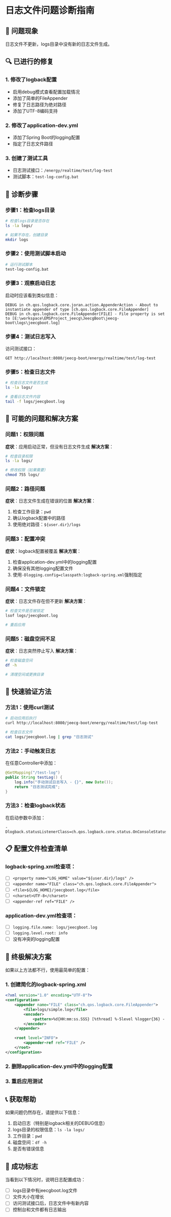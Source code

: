 # 日志文件问题诊断指南

## 🚨 问题现象
日志文件不更新，logs目录中没有新的日志文件生成。

## 🔍 已进行的修复

### 1. 修改了logback配置
- 启用debug模式查看配置加载情况
- 添加了简单的FileAppender
- 修复了日志路径为绝对路径
- 添加了UTF-8编码支持

### 2. 修改了application-dev.yml
- 添加了Spring Boot的logging配置
- 指定了日志文件路径

### 3. 创建了测试工具
- 日志测试接口：`/energy/realtime/test/log-test`
- 测试脚本：`test-log-config.bat`

## 🧪 诊断步骤

### 步骤1：检查logs目录
```bash
# 检查logs目录是否存在
ls -la logs/

# 如果不存在，创建目录
mkdir logs
```

### 步骤2：使用测试脚本启动
```bash
# 运行测试脚本
test-log-config.bat
```

### 步骤3：观察启动日志
启动时应该看到类似信息：
```
DEBUG in ch.qos.logback.core.joran.action.AppenderAction - About to instantiate appender of type [ch.qos.logback.core.FileAppender]
DEBUG in ch.qos.logback.core.FileAppender[FILE] - File property is set to [E:\workspace\EMSProject_jeecg\JeecgBoot\jeecg-boot\logs\jeecgboot.log]
```

### 步骤4：测试日志写入
访问测试接口：
```
GET http://localhost:8080/jeecg-boot/energy/realtime/test/log-test
```

### 步骤5：检查日志文件
```bash
# 检查日志文件是否生成
ls -la logs/

# 查看日志文件内容
tail -f logs/jeecgboot.log
```

## 🔧 可能的问题和解决方案

### 问题1：权限问题
**症状**：应用启动正常，但没有日志文件生成
**解决方案**：
```bash
# 检查目录权限
ls -la logs/

# 修改权限（如果需要）
chmod 755 logs/
```

### 问题2：路径问题
**症状**：日志文件生成在错误的位置
**解决方案**：
1. 检查工作目录：`pwd`
2. 确认logback配置中的路径
3. 使用绝对路径：`${user.dir}/logs`

### 问题3：配置冲突
**症状**：logback配置被覆盖
**解决方案**：
1. 检查application-dev.yml中的logging配置
2. 确保没有其他logging配置文件
3. 使用`-Dlogging.config=classpath:logback-spring.xml`强制指定

### 问题4：文件锁定
**症状**：日志文件存在但不更新
**解决方案**：
```bash
# 检查文件是否被锁定
lsof logs/jeecgboot.log

# 重启应用
```

### 问题5：磁盘空间不足
**症状**：日志突然停止写入
**解决方案**：
```bash
# 检查磁盘空间
df -h

# 清理空间或更换目录
```

## 🎯 快速验证方法

### 方法1：使用curl测试
```bash
# 启动应用后执行
curl http://localhost:8080/jeecg-boot/energy/realtime/test/log-test

# 检查日志文件
cat logs/jeecgboot.log | grep "日志测试"
```

### 方法2：手动触发日志
在任意Controller中添加：
```java
@GetMapping("/test-log")
public String testLog() {
    log.info("手动测试日志写入 - {}", new Date());
    return "日志测试完成";
}
```

### 方法3：检查logback状态
在启动参数中添加：
```
-Dlogback.statusListenerClass=ch.qos.logback.core.status.OnConsoleStatusListener
```

## 📋 配置文件检查清单

### logback-spring.xml检查项：
- [ ] `<property name="LOG_HOME" value="${user.dir}/logs" />`
- [ ] `<appender name="FILE" class="ch.qos.logback.core.FileAppender">`
- [ ] `<file>${LOG_HOME}/jeecgboot.log</file>`
- [ ] `<charset>UTF-8</charset>`
- [ ] `<appender-ref ref="FILE" />`

### application-dev.yml检查项：
- [ ] `logging.file.name: logs/jeecgboot.log`
- [ ] `logging.level.root: info`
- [ ] 没有冲突的logging配置

## 🚀 终极解决方案

如果以上方法都不行，使用最简单的配置：

### 1. 创建简化的logback-spring.xml
```xml
<?xml version="1.0" encoding="UTF-8"?>
<configuration>
    <appender name="FILE" class="ch.qos.logback.core.FileAppender">
        <file>logs/simple.log</file>
        <encoder>
            <pattern>%d{HH:mm:ss.SSS} [%thread] %-5level %logger{36} - %msg%n</pattern>
        </encoder>
    </appender>
    
    <root level="INFO">
        <appender-ref ref="FILE" />
    </root>
</configuration>
```

### 2. 删除application-dev.yml中的logging配置

### 3. 重启应用测试

## 📞 获取帮助

如果问题仍然存在，请提供以下信息：
1. 启动日志（特别是logback相关的DEBUG信息）
2. logs目录的权限信息：`ls -la logs/`
3. 工作目录：`pwd`
4. 磁盘空间：`df -h`
5. 是否有错误信息

## 🎉 成功标志

当看到以下情况时，说明日志配置成功：
- [ ] logs目录中有jeecgboot.log文件
- [ ] 文件大小在增长
- [ ] 访问测试接口后，日志文件中有新内容
- [ ] 控制台和文件都有日志输出
